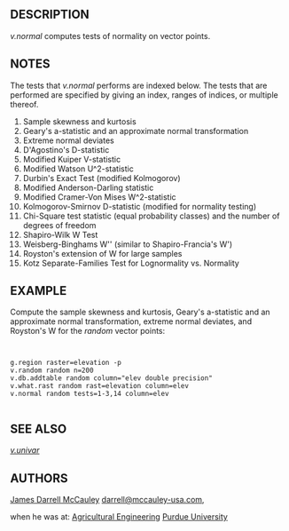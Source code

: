 

## DESCRIPTION

*v.normal* computes tests of normality on vector points.

## NOTES

The tests that *v.normal* performs are indexed
below. The tests that are performed are specified by
giving an index, ranges of indices, or multiple thereof.

1. Sample skewness and kurtosis
2. Geary's a-statistic and an approximate normal transformation
3. Extreme normal deviates
4. D'Agostino's D-statistic
5. Modified Kuiper V-statistic
6. Modified Watson U^2-statistic
7. Durbin's Exact Test (modified Kolmogorov)
8. Modified Anderson-Darling statistic
9. Modified Cramer-Von Mises W^2-statistic
10. Kolmogorov-Smirnov D-statistic (modified for normality testing)
11. Chi-Square test statistic (equal probability classes) and
    the number of degrees of freedom
12. Shapiro-Wilk W Test
13. Weisberg-Binghams W'' (similar to Shapiro-Francia's W')
14. Royston's extension of W for large samples
15. Kotz Separate-Families Test for Lognormality vs. Normality


## EXAMPLE

Compute the sample skewness and kurtosis, Geary's
a-statistic and an approximate normal transformation,
extreme normal deviates, and Royston's W for the
*random* vector points:

```


g.region raster=elevation -p
v.random random n=200
v.db.addtable random column="elev double precision"
v.what.rast random rast=elevation column=elev
v.normal random tests=1-3,14 column=elev


```



## SEE ALSO

*[v.univar](v.univar.html)*

## AUTHORS

[James Darrell McCauley](http://mccauley-usa.com/)
<darrell@mccauley-usa.com>,

when he was at:
[Agricultural Engineering](https://engineering.purdue.edu/ABE/)
[Purdue University](http://www.purdue.edu/)
